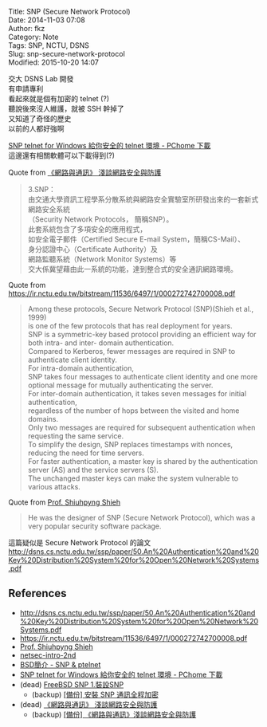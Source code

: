 Title: SNP (Secure Network Protocol)  
Date: 2014-11-03 07:08  
Author: fkz  
Category: Note  
Tags: SNP, NCTU, DSNS  
Slug: snp-secure-network-protocol  
Modified: 2015-10-20 14:07  
  
  
交大 DSNS Lab 開發  
有申請專利  
看起來就是個有加密的 telnet (?)  
聽說後來沒人維護，就被 SSH 幹掉了  
又知道了奇怪的歷史  
以前的人都好強啊  
  
[SNP telnet for Windows 給你安全的 telnet 環境 - PChome 下載](http://toget.pchome.com.tw/category/network/11685.html)  
這邊還有相關軟體可以下載得到(?)  
  
Quote from [《網路與通訊》 淺談網路安全與防護](http://www.ascc.sinica.edu.tw/nl/88/1517/02.txt)  
> 3.SNP：  
> 由交通大學資訊工程學系分散系統與網路安全實驗室所研發出來的一套新式網路安全系統  
> （Security  Network Protocols， 簡稱SNP）。  
> 此套系統包含了多項安全的應用程式，  
> 如安全電子郵件（Certified  Secure E-mail System，簡稱CS-Mail）、  
> 身分認證中心（Certificate Authority）及  
> 網路監聽系統（Network Monitor Systems）等  
> 交大係冀望藉由此一系統的功能，達到整合式的安全通訊網路環境。  
  
Quote from <https://ir.nctu.edu.tw/bitstream/11536/6497/1/000272742700008.pdf>  
> Among these protocols, Secure Network Protocol (SNP)(Shieh et al., 1999)  
> is one of the few protocols that has real deployment for years.  
> SNP is a symmetric-key based protocol providing an efficient way for both intra- and inter- domain authentication.  
> Compared  to  Kerberos, fewer messages are required in SNP to authenticate client identity.  
> For intra-domain authentication,  
> SNP takes four messages to authenticate client identity and one more optional message for mutually authenticating the server.  
> For inter-domain authentication, it takes seven messages for initial authentication,  
> regardless of the number of hops between the visited and home domains.  
> Only two messages are required for subsequent authentication when requesting the same service.  
> To simplify the design, SNP replaces timestamps with nonces, reducing the need for time servers.  
> For faster authentication, a master key is shared by the authentication server (AS) and the service servers (S).  
> The unchanged master keys can make the system vulnerable to various attacks.  
  
Quote from [Prof. Shiuhpyng Shieh](https://comm.ntu.edu.tw/2010UKworkshop/NSP9.htm)  
> He was the designer of SNP (Secure Network Protocol), which was a very popular security software package.  
  
這篇疑似是 Secure Network Protocol 的論文  
<http://dsns.cs.nctu.edu.tw/ssp/paper/50.An%20Authentication%20and%20Key%20Distribution%20System%20for%20Open%20Network%20Systems.pdf>  
  
## References  
+ <http://dsns.cs.nctu.edu.tw/ssp/paper/50.An%20Authentication%20and%20Key%20Distribution%20System%20for%20Open%20Network%20Systems.pdf>  
+ <https://ir.nctu.edu.tw/bitstream/11536/6497/1/000272742700008.pdf>  
+ [Prof. Shiuhpyng Shieh](https://comm.ntu.edu.tw/2010UKworkshop/NSP9.htm)  
+ [netsec-intro-2nd](http://www.slidefinder.net/c/conventional_encryption/32524394)  
+ [BSD簡介 - SNP & ptelnet](http://content.edu.tw/senior/computer/ks_ks/pro/new8.htm)  
+ [SNP telnet for Windows 給你安全的 telnet 環境 - PChome 下載](http://toget.pchome.com.tw/category/network/11685.html)  
+ (dead) [FreeBSD SNP 1.裝設SNP](http://fanqiang.chinaunix.net/a1/b2/20020308/060200125_b.html)  
	+ (backup) [[備份] 安裝 SNP 通訊全程加密](https://www.evernote.com/shard/s351/sh/18196c4c-a29c-4b39-a114-78991a799f26/908d2e28eaaced87bc50f9bd05b6dfd3)  
+ (dead) [《網路與通訊》 淺談網路安全與防護](http://www.ascc.sinica.edu.tw/nl/88/1517/02.txt)  
    + (backup) [[備份] 《網路與通訊》淺談網路安全與防護](https://www.evernote.com/shard/s351/sh/889e26f1-362e-4785-b24a-1c5a71b9e2a3/a0a3c0e63b30a4c442d232fb34b37fca)  
